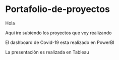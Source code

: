 # Portafolio-de-proyectos
Hola

Aqui ire subiendo los proyectos que voy realizando

El dashboard de Covid-19 esta realizado en PowerBI

La presentaciòn es realizada en Tableau
